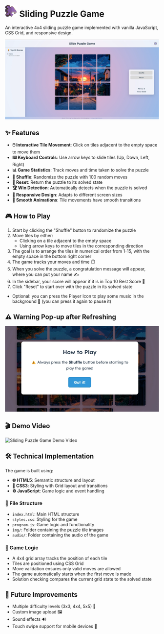 # <img src="img/logo.png" alt="App Screenshot" width="40"/> Sliding Puzzle Game

An interactive 4x4 sliding puzzle game implemented with vanilla JavaScript, CSS Grid, and responsive design.

![Sliding Puzzle Game Screenshot](screenshots/image.webp)

## ✨ Features

- **🖱️ Interactive Tile Movement**: Click on tiles adjacent to the empty space to move them
- **⌨️ Keyboard Controls**: Use arrow keys to slide tiles (Up, Down, Left, Right)
- **📊 Game Statistics**: Track moves and time taken to solve the puzzle
- **🔀 Shuffle**: Randomize the puzzle with 100 random moves
- **🔄 Reset**: Return the puzzle to its solved state
- **🏆 Win Detection**: Automatically detects when the puzzle is solved
- **📱 Responsive Design**: Adapts to different screen sizes
- **🌊 Smooth Animations**: Tile movements have smooth transitions

## 🎮 How to Play

1. Start by clicking the "Shuffle" button to randomize the puzzle
2. Move tiles by either:
   - Clicking on a tile adjacent to the empty space
   - Using arrow keys to move tiles in the corresponding direction
3. The goal is to arrange the tiles in numerical order from 1-15, with the empty space in the bottom right corner
4. The game tracks your moves and time ⏱️
5. When you solve the puzzle, a congratulation message will appear, where you can put your name ✍️
6. In the sidebar, your score will appear if it is in Top 10 Best Score 🏅
7. Click "Reset" to start over with the puzzle in its solved state

- Optional: you can press the Player Icon to play some music in the background 🎵 (you can press it again to pause it)

## ⚠️ Warning Pop-up after Refreshing

![Sliding Puzzle Game Warning Pop-up](screenshots/warning.webp)

## 🎬 Demo Video

![Sliding Puzzle Game Demo Video](videos/showcase.gif)

## 🛠️ Technical Implementation

The game is built using:

- **🌐 HTML5**: Semantic structure and layout
- **🎨 CSS3**: Styling with Grid layout and transitions
- **⚙️ JavaScript**: Game logic and event handling

### 📁 File Structure

- `index.html`: Main HTML structure
- `styles.css`: Styling for the game
- `program.js`: Game logic and functionality
- `img/`: Folder containing the puzzle tile images
- `audio/`: Folder containing the audio of the game

### 🧠 Game Logic

- A 4x4 grid array tracks the position of each tile
- Tiles are positioned using CSS Grid
- Move validation ensures only valid moves are allowed
- The game automatically starts when the first move is made
- Solution checking compares the current grid state to the solved state

## 🚀 Future Improvements

- Multiple difficulty levels (3x3, 4x4, 5x5) 🔢
- Custom image upload 🖼️
- Sound effects 🔊
- Touch swipe support for mobile devices 📱
